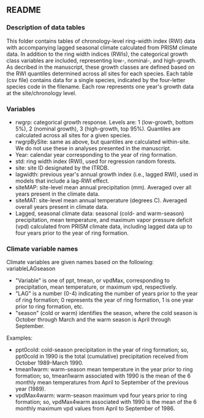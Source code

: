 ## README

### Description of data tables

This folder contains tables of chronology-level ring-width index (RWI) data with accompanying lagged seasonal climate calculated from PRISM climate data.
In addition to the ring width indices (RWIs), the categorical growth class variables are included, representing low-, nominal-, and high-growth. As decribed in the manuscript, these growth classes are defined based on the RWI quantiles determined across all sites for each species.
Each table (csv file) contains data for a single species, indicated by the four-letter species code in the filename.
Each row represents one year's growth data at the site/chronology level.

### Variables

 - rwgrp: categorical growth response. Levels are: 1 (low-growth, bottom 5%), 2 (nominal growth), 3 (high-growth, top 95%). Quantiles are calculated across all sites for a given species.
 - rwgrpBySite: same as above, but quantiles are calculated within-site. We do not use these in analyses presented in the manuscript.
 - Year: calendar year corresponding to the year of ring formation.
 - std: ring width index (RWI), used for regression random forests.
 - site: site ID designated by the ITRDB.
 - lagwidth: previous year's annual growth index (i.e., lagged RWI), used in models that include a lag-RWI effect.
 - siteMAP: site-level mean annual precipitation (mm). Averaged over all years present in the climate data.
 - siteMAT: site-level mean annual temperature (degrees C). Averaged overall years present in climate data.
 - Lagged, seasonal climate data: seasonal (cold- and warm-season) precipitation, mean temperature, and maximum vapor pressure deficit (vpd) calculated from PRISM climate data, including lagged data up to four years prior to the year of ring formation.

### Climate variable names

Climate variables are given names based on the following: variableLAGseason
 
 - "Variable" is one of ppt, tmean, or vpdMax, corresponding to precipitation, mean temperature, or maximum vpd, respectively.
 - "LAG" is a number (0-4) indicating the number of years prior to the year of ring formation; 0 represents the year of ring formation, 1 is one year prior to ring formation, etc. 
 - "season" (cold or warm) identifies the season, where the cold season is October through March and the warm season is April through September.

Examples:

 - ppt0cold: cold-season precipitation in the year of ring formation; so, ppt0cold in 1990 is the total (cumulative) precipitation received from October 1989-March 1990.
 - tmean1warm: warm-season mean temperature in the year prior to ring formation; so, tmean1warm associated with 1990 is the mean of the 6 monthly mean temperatures from April to September of the previous year (1989).
 - vpdMax4warm: warm-season maximum vpd four years prior to ring formation; so, vpdMax4warm associated with 1990 is the mean of the 6 monthly maximum vpd values from April to September of 1986. 


